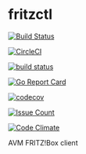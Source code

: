 # fritzctl

[![Build Status](https://travis-ci.org/bpicode/fritzctl.svg)](https://travis-ci.org/bpicode/fritzctl)

[![CircleCI](https://circleci.com/gh/bpicode/fritzctl/tree/master.svg?style=shield)](https://circleci.com/gh/bpicode/fritzctl)

[![build status](https://gitlab.com/bpicode/fritzctl/badges/master/build.svg)](https://gitlab.com/bpicode/fritzctl/commits/master)

[![Go Report Card](https://goreportcard.com/badge/github.com/bpicode/fritzctl)](https://goreportcard.com/report/github.com/bpicode/fritzctl)

[![codecov](https://codecov.io/gh/bpicode/fritzctl/branch/master/graph/badge.svg)](https://codecov.io/gh/bpicode/fritzctl)

[![Issue Count](https://codeclimate.com/github/bpicode/fritzctl/badges/issue_count.svg)](https://codeclimate.com/github/bpicode/fritzctl)

[![Code Climate](https://codeclimate.com/github/bpicode/fritzctl/badges/gpa.svg)](https://codeclimate.com/github/bpicode/fritzctl)

AVM FRITZ!Box client
